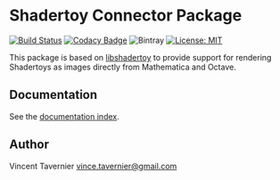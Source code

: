 # Shadertoy Connector Package

[![Build Status](https://travis-ci.com/vtavernier/shadertoy-connector.svg?token=qW3fGvxWik6fwUsruShT&branch=master)](https://travis-ci.com/vtavernier/shadertoy-connector) [![Codacy Badge](https://api.codacy.com/project/badge/Grade/21d96f28ce4342fbabed440327ab0c8d)](https://www.codacy.com?utm_source=github.com&amp;utm_medium=referral&amp;utm_content=vtavernier/shadertoy-connector&amp;utm_campaign=Badge_Grade) ![Bintray](https://img.shields.io/bintray/v/vtavernier/libshadertoy/shadertoy-connector.svg) [![License: MIT](https://img.shields.io/badge/license-MIT-blue.svg)](https://opensource.org/licenses/MIT)

This package is based on [libshadertoy](https://github.com/vtavernier/libshadertoy)
to provide support for rendering Shadertoys as images directly from Mathematica
and Octave.

## Documentation

See the [documentation index](docs/README.md).

## Author

Vincent Tavernier <vince.tavernier@gmail.com>
